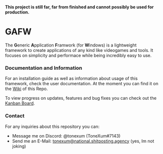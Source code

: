 **This project is still far, far from finished and cannot possibly be used for production.**

# GAFW
The **G**eneric **A**pplication **F**ramwork (for **W**indows) is a lightweight framework to create applications of 
any kind like videogames and tools. It focuses on simplicity and performace while being incredibly easy to use.

### Documentation and Information
For an installation guide as well as information about usage of this framework, check the user documentation.
At the moment you can find it on the [Wiki](https://github.com/ToneXum/GAFW/wiki) of this Repo.

To view progress on updates, features and bug fixes you can check out the [Kanban Board](https://github.com/users/ToneXum/projects/1).

### Contact
For any inquiries about this repository you can:
- Message me on Discord: @tonexum (ToneXum#7143)
- Send me an E-Mail: tonexum@national.shitposting.agency (yes, Im not joking)
